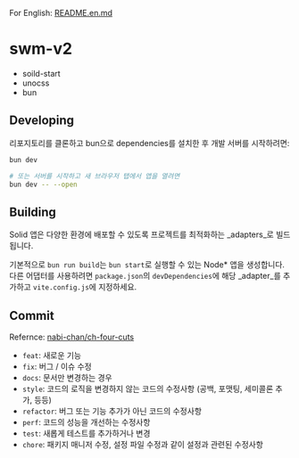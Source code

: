 For English: [README.en.md](./README.en.md)

# swm-v2
- soild-start
- unocss
- bun

## Developing

리포지토리를 클론하고 bun으로 dependencies를 설치한 후 개발 서버를 시작하려면:

```bash
bun dev

# 또는 서버를 시작하고 새 브라우저 탭에서 앱을 열려면
bun dev -- --open
```

## Building
Solid 앱은 다양한 환경에 배포할 수 있도록 프로젝트를 최적화하는 _adapters_로 빌드됩니다.

기본적으로 `bun run build`는 `bun start`로 실행할 수 있는 Node* 앱을 생성합니다. 다른 어댑터를 사용하려면 `package.json`의 `devDependencies`에 해당 _adapter_를 추가하고 `vite.config.js`에 지정하세요.

## Commit
Refernce: [nabi-chan/ch-four-cuts](https://github.com/nabi-chan/ch-four-cuts/blob/main/README.md#commit-convention)

-  `feat`: 새로운 기능
-  `fix`: 버그 / 이슈 수정
-  `docs`: 문서만 변경하는 경우
-  `style`: 코드의 로직을 변경하지 않는 코드의 수정사항 (공백, 포맷팅, 세미콜론 추가, 등등)
-  `refactor`: 버그 또는 기능 추가가 아닌 코드의 수정사항
-  `perf`: 코드의 성능을 개선하는 수정사항
-  `test`: 새롭게 테스트를 추가하거나 변경
-  `chore`: 패키지 매니저 수정, 설정 파일 수정과 같이 설정과 관련된 수정사항

